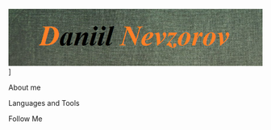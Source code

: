 ![Header](https://github.com/Danny-Pilot/Danny-Pilot/blob/main/assets/2023-01-02_15-58-57.png)]

About me

Languages and Tools

Follow Me